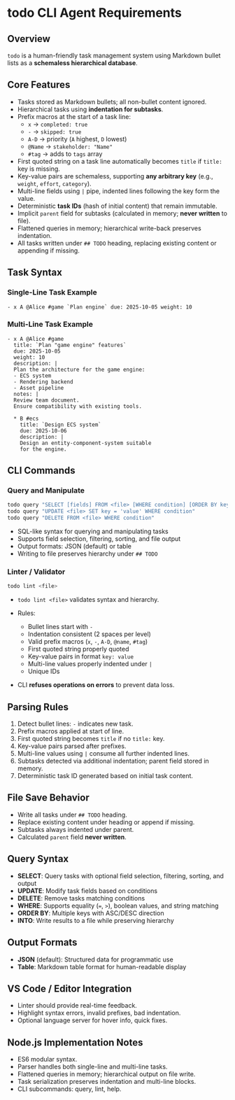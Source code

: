 # todo CLI Agent Requirements

## Overview
`todo` is a human-friendly task management system using Markdown bullet lists as a **schemaless hierarchical database**. 

## Core Features
- Tasks stored as Markdown bullets; all non-bullet content ignored.
- Hierarchical tasks using **indentation for subtasks**.
- Prefix macros at the start of a task line:
  - `x` → `completed: true`
  - `-` → `skipped: true`
  - `A-D` → priority (`A` highest, `D` lowest)
  - `@Name` → `stakeholder: "Name"`
  - `#tag` → adds to `tags` array
- First quoted string on a task line automatically becomes `title` if `title:` key is missing.
- Key-value pairs are schemaless, supporting **any arbitrary key** (e.g., `weight`, `effort`, `category`).
- Multi-line fields using `|` pipe, indented lines following the key form the value.
- Deterministic **task IDs** (hash of initial content) that remain immutable.
- Implicit `parent` field for subtasks (calculated in memory; **never written** to file).
- Flattened queries in memory; hierarchical write-back preserves indentation.
- All tasks written under `## TODO` heading, replacing existing content or appending if missing.

## Task Syntax

### Single-Line Task Example

```
- x A @Alice #game `Plan engine` due: 2025-10-05 weight: 10
```

### Multi-Line Task Example

```
- x A @Alice #game
  title: `Plan "game engine" features`
  due: 2025-10-05
  weight: 10
  description: |
  Plan the architecture for the game engine:
  - ECS system
  - Rendering backend
  - Asset pipeline
  notes: |
  Review team document.
  Ensure compatibility with existing tools.

  * B #ecs
    title: `Design ECS system`
    due: 2025-10-06
    description: |
    Design an entity-component-system suitable
    for the engine.
```

## CLI Commands

### Query and Manipulate

```bash
todo query "SELECT [fields] FROM <file> [WHERE condition] [ORDER BY keys] [INTO <output>]"
todo query "UPDATE <file> SET key = 'value' WHERE condition"
todo query "DELETE FROM <file> WHERE condition"
```

* SQL-like syntax for querying and manipulating tasks
* Supports field selection, filtering, sorting, and file output
* Output formats: JSON (default) or table
* Writing to file preserves hierarchy under `## TODO`

### Linter / Validator

```bash
todo lint <file>
```

* `todo lint <file>` validates syntax and hierarchy.
* Rules:

  * Bullet lines start with `-`
  * Indentation consistent (2 spaces per level)
  * Valid prefix macros (`x`, `-`, `A-D`, `@name`, `#tag`)
  * First quoted string properly quoted
  * Key-value pairs in format `key: value`
  * Multi-line values properly indented under `|`
  * Unique IDs
* CLI **refuses operations on errors** to prevent data loss.

## Parsing Rules

1. Detect bullet lines: `-` indicates new task.
2. Prefix macros applied at start of line.
3. First quoted string becomes `title` if no `title:` key.
4. Key-value pairs parsed after prefixes.
5. Multi-line values using `|` consume all further indented lines.
6. Subtasks detected via additional indentation; parent field stored in memory.
7. Deterministic task ID generated based on initial task content.

## File Save Behavior

* Write all tasks under `## TODO` heading.
* Replace existing content under heading or append if missing.
* Subtasks always indented under parent.
* Calculated `parent` field **never written**.

## Query Syntax

* **SELECT**: Query tasks with optional field selection, filtering, sorting, and output
* **UPDATE**: Modify task fields based on conditions
* **DELETE**: Remove tasks matching conditions
* **WHERE**: Supports equality (`=`, `>`), boolean values, and string matching
* **ORDER BY**: Multiple keys with ASC/DESC direction
* **INTO**: Write results to a file while preserving hierarchy

## Output Formats

* **JSON** (default): Structured data for programmatic use
* **Table**: Markdown table format for human-readable display

## VS Code / Editor Integration

* Linter should provide real-time feedback.
* Highlight syntax errors, invalid prefixes, bad indentation.
* Optional language server for hover info, quick fixes.

## Node.js Implementation Notes

* ES6 modular syntax.
* Parser handles both single-line and multi-line tasks.
* Flattened queries in memory; hierarchical output on file write.
* Task serialization preserves indentation and multi-line blocks.
* CLI subcommands: query, lint, help.
